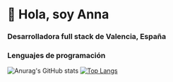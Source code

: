 <h1>👋 Hola, soy Anna</h1>
<h3>Desarrolladora full stack de Valencia, España</h3>
<!--div style="text-align:center"><img src="./img/welcome.png" alt="background" style="width:70%; margin-left:auto; margin-right:auto; display: block; width:300px"/></div-->

<h3>
  Lenguajes de programación
</h3> 

![Anurag's GitHub stats](https://github-readme-stats.vercel.app/api?username=annavidaltur&show_icons=true&theme=radical)
[![Top Langs](https://github-readme-stats.vercel.app/api/top-langs/?username=annavidaltur)](https://github.com/annavidaltur/github-readme-stats)

<!--
### Github Stats:

<table>
  <tr>
    <td valign="top"><img src="https://github-readme-stats.vercel.app/api/top-langs/?username=annavidalturo&theme=radical&card_width=450em)](https://github.com/annavidalturo/annavidalturo/github-readme-stats"/></td>
    <td valign="top"><img height="180em" src="https://github-readme-stats.vercel.app/api?username=annavidalturo&show_icons=true&hide_border=true&&count_private=true&include_all_commits=true&theme=radical&hide_stars=false" /></td>
  </tr>
</table>


#### 🎧 I love music! | Spotify Playing
[<img src="https://spotify-now-playing-kappa.vercel.app/api/spotify-playing" alt="spotify playing" width="350" />]()
-->

